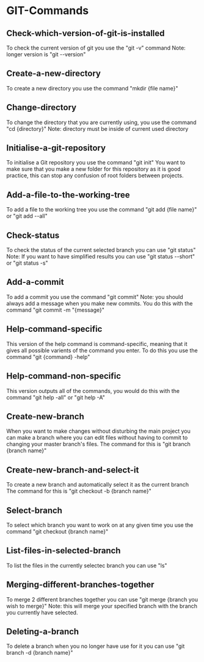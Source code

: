 # GIT-Commands

## Check-which-version-of-git-is-installed

To check the current version of git you use the
"git -v" command
Note: longer version is "git --version"


## Create-a-new-directory

To create a new directory you use the command
"mkdir {file name}"


## Change-directory

To change the directory that you are currently using, you use the command
"cd {directory}"
Note: directory must be inside of current used directory


## Initialise-a-git-repository

To initialise a Git repository you use the command
"git init"
You want to make sure that you make a new folder for this repository as it is good practice, this can stop any confusion of root folders between projects.


## Add-a-file-to-the-working-tree

To add a file to the working tree you use the command
"git add {file name}" or "git add --all"


## Check-status

To check the status of the current selected branch you can use
"git status"
Note: If you want to have simplified results you can use
"git status --short" or "git status -s"


## Add-a-commit

To add a commit you use the command
"git commit"
Note: you should always add a message when you make new commits. You do this with the command
"git commit -m "{message}"


## Help-command-specific

This version of the help command is command-specific, meaning that it gives all possible varients of the command you enter.
To do this you use the command
"git {command} -help"


## Help-command-non-specific

This version outputs all of the commands, you would do this with the command
"git help -all" or "git help -A"


## Create-new-branch

When you want to make changes without disturbing the main project you can make a branch where you can edit files without having to commit to changing your master branch's files.
The command for this is
"git branch {branch name}"


## Create-new-branch-and-select-it

To create a new branch and automatically select it as the current branch
The command for this is
"git checkout -b {branch name}"


## Select-branch

To select which branch you want to work on at any given time you use the command
"git checkout {branch name}"


## List-files-in-selected-branch

To list the files in the currently selectec branch you can use
"ls"


## Merging-different-branches-together

To merge 2 different branches together you can use
"git merge {branch you wish to merge}"
Note: this will merge your specified branch with the branch you currently have selected.


## Deleting-a-branch

To delete a branch when you no longer have use for it you can use
"git branch -d {branch name}"